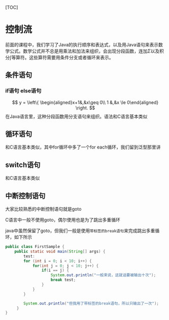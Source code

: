 [TOC]
# 控制流

前面的课程中，我们学习了Java的执行顺序和表达式，以及用Java语句来表示数学公式。数学公式并不总是用乘法和加法来组织，会出现分段函数，连加$\Sigma$以及积分$\int$等算符。这些算符需要用条件分支或者循环来表示。

## 条件语句

### if语句 else语句 

$$ y = \left\{ \begin{aligned}x+1&,&x\geq 0\\ 1 &,&x \le 0\end{aligned} \right. $$
在Java语言里，这种分段函数用分支语句来组织。语法和C语言基本类似

## 循环语句

和C语言基本类似，其中for循环中多了一个for each循环，我们留到泛型那里讲

## switch语句

和C语言基本类似

## 中断控制语句

大家比较熟悉的中断控制语句就是goto

C语言中一般不使用goto，偶尔使用也是为了跳出多重循环

java中虽然保留了goto，但我们一般是使用`带标签的break语句`来完成跳出多重循环，如下所示

```java
public class FirstSample {
    public static void main(String[] args) {
        test:
        for (int i = 0; i < 10; i++) {
            for(int j = 0; j < 10; j++) {
                if(i == j) {
                    System.out.println("一般来说，这就话要被输出十次");
                    break test;
                }
            }
        }

        System.out.println("但我用了带标签的break语句，所以只输出了一次");
     }
}
```

